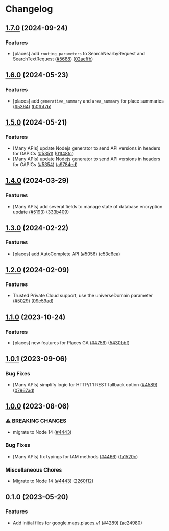 # Changelog

## [1.7.0](https://github.com/googleapis/google-cloud-node/compare/places-v1.6.0...places-v1.7.0) (2024-09-24)


### Features

* [places] add `routing_parameters` to SearchNearbyRequest and SearchTextRequest ([#5688](https://github.com/googleapis/google-cloud-node/issues/5688)) ([02aeffb](https://github.com/googleapis/google-cloud-node/commit/02aeffb9d539fb6612c53887f61f398bdd12aaab))

## [1.6.0](https://github.com/googleapis/google-cloud-node/compare/places-v1.5.0...places-v1.6.0) (2024-05-23)


### Features

* [places] add `generative_summary` and `area_summary` for place summaries ([#5364](https://github.com/googleapis/google-cloud-node/issues/5364)) ([b0fbf7b](https://github.com/googleapis/google-cloud-node/commit/b0fbf7b73894284dd46aea5faa0a91f97123a194))

## [1.5.0](https://github.com/googleapis/google-cloud-node/compare/places-v1.4.0...places-v1.5.0) (2024-05-21)


### Features

* [Many APIs] update Nodejs generator to send API versions in headers for GAPICs ([#5351](https://github.com/googleapis/google-cloud-node/issues/5351)) ([01f48fc](https://github.com/googleapis/google-cloud-node/commit/01f48fce63ec4ddf801d59ee2b8c0db9f6fb8372))
* [Many APIs] update Nodejs generator to send API versions in headers for GAPICs ([#5354](https://github.com/googleapis/google-cloud-node/issues/5354)) ([a9784ed](https://github.com/googleapis/google-cloud-node/commit/a9784ed3db6ee96d171762308bbbcd57390b6866))

## [1.4.0](https://github.com/googleapis/google-cloud-node/compare/places-v1.3.0...places-v1.4.0) (2024-03-29)


### Features

* [Many APIs] add several fields to manage state of database encryption update ([#5193](https://github.com/googleapis/google-cloud-node/issues/5193)) ([333b409](https://github.com/googleapis/google-cloud-node/commit/333b40951a255ecfab249bd6e7ace5877270ec85))

## [1.3.0](https://github.com/googleapis/google-cloud-node/compare/places-v1.2.0...places-v1.3.0) (2024-02-22)


### Features

* [places] add AutoComplete API ([#5056](https://github.com/googleapis/google-cloud-node/issues/5056)) ([c53c6ea](https://github.com/googleapis/google-cloud-node/commit/c53c6ea8311a921b16a4e3b3c4d3d941afd82245))

## [1.2.0](https://github.com/googleapis/google-cloud-node/compare/places-v1.1.0...places-v1.2.0) (2024-02-09)


### Features

* Trusted Private Cloud support, use the universeDomain parameter  ([#5029](https://github.com/googleapis/google-cloud-node/issues/5029)) ([09e59ad](https://github.com/googleapis/google-cloud-node/commit/09e59ad6e34001a33d01894ccd5a0643f1a84883))

## [1.1.0](https://github.com/googleapis/google-cloud-node/compare/places-v1.0.1...places-v1.1.0) (2023-10-24)


### Features

* [places] new features for Places GA ([#4756](https://github.com/googleapis/google-cloud-node/issues/4756)) ([5430bbf](https://github.com/googleapis/google-cloud-node/commit/5430bbfac12cac791e96e3411165d3f1d1ada3ae))

## [1.0.1](https://github.com/googleapis/google-cloud-node/compare/places-v1.0.0...places-v1.0.1) (2023-09-06)


### Bug Fixes

* [Many APIs] simplify logic for HTTP/1.1 REST fallback option ([#4589](https://github.com/googleapis/google-cloud-node/issues/4589)) ([07967ad](https://github.com/googleapis/google-cloud-node/commit/07967add1b5fc28b548cf74721b595ea0ba90d5b))

## [1.0.0](https://github.com/googleapis/google-cloud-node/compare/places-v0.1.0...places-v1.0.0) (2023-08-06)


### ⚠ BREAKING CHANGES

* migrate to Node 14 ([#4443](https://github.com/googleapis/google-cloud-node/issues/4443))

### Bug Fixes

* [Many APIs] fix typings for IAM methods ([#4466](https://github.com/googleapis/google-cloud-node/issues/4466)) ([fa1520c](https://github.com/googleapis/google-cloud-node/commit/fa1520c3eb526efd3523d9cea349ed31683d5889))


### Miscellaneous Chores

* Migrate to Node 14 ([#4443](https://github.com/googleapis/google-cloud-node/issues/4443)) ([2260f12](https://github.com/googleapis/google-cloud-node/commit/2260f12543d171bda95345e53475f5f0fdc45770))

## 0.1.0 (2023-05-20)


### Features

* Add initial files for google.maps.places.v1 ([#4289](https://github.com/googleapis/google-cloud-node/issues/4289)) ([ac24980](https://github.com/googleapis/google-cloud-node/commit/ac249801878b0c7271722c0bf128eb2c0437bf44))
